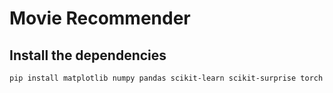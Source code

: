 # Movie Recommender

## Install the dependencies

```bash
pip install matplotlib numpy pandas scikit-learn scikit-surprise torch torchvision pytorch-lightning
```